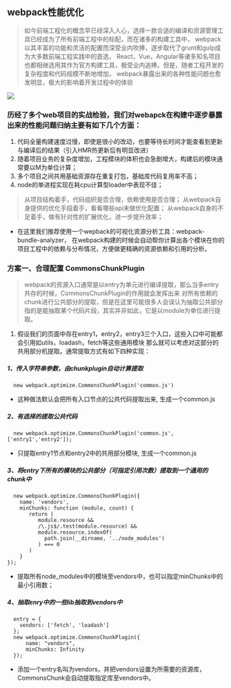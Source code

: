 ## webpack性能优化
> 如今前端工程化的概念早已经深入人心，选择一款合适的编译和资源管理工具已经成为了所有前端工程中的标配，而在诸多的构建工具中，
  webpack以其丰富的功能和灵活的配置而深受业内吹捧，逐步取代了grunt和gulp成为大多数前端工程实践中的首选，
  React，Vue，Angular等诸多知名项目也都相继选用其作为官方构建工具，极受业内追捧。但是，随者工程开发的复杂程度和代码规模不断地增加，
  webpack暴露出来的各种性能问题也愈发明显，极大的影响着开发过程中的体验

![](https://sfault-image.b0.upaiyun.com/281/059/2810595339-585b9b07eef9a_articlex)

### 历经了多个web项目的实战检验，我们对webapck在构建中逐步暴露出来的性能问题归纳主要有如下几个方面：

1. 代码全量构建速度过慢，即使是很小的改动，也要等待长时间才能查看到更新与编译后的结果（引入HMR热更新后有明显改进）
2. 随着项目业务的复杂度增加，工程模块的体积也会急剧增大，构建后的模块通常要以M为单位计算；
3. 多个项目之间共用基础资源存在重复打包，基础库代码复用率不高；
4. node的单进程实现在耗cpu计算型loader中表现不佳；

> 从项目结构着手，代码组织是否合理，依赖使用是否合理；
  从webpack自身提供的优化手段着手，看看哪些api未做优化配置；
  从webpack自身的不足着手，做有针对性的扩展优化，进一步提升效率；
  
- 在这里我们推荐使用一个wepback的可视化资源分析工具：webpack-bundle-analyzer，
  在webpack构建的时候会自动帮你计算出各个模块在你的项目工程中的依赖与分布情况，方便做更精确的资源依赖和引用的分析。  
  
### 方案一、合理配置 CommonsChunkPlugin

> webpack的资源入口通常是以entry为单元进行编译提取，那么当多entry共存的时候，CommonsChunkPlugin的作用就会发挥出来
  对所有依赖的chunk进行公共部分的提取，但是在这里可能很多人会误认为抽取公共部分指的是能抽取某个代码片段，其实并非如此，它是以module为单位进行提取。
  
1. 假设我们的页面中存在entry1，entry2，entry3三个入口，这些入口中可能都会引用如utils，loadash，fetch等这些通用模块
   那么就可以考虑对这部分的共用部分机提取。通常提取方式有如下四种实现：  
   
##### 1、传入字符串参数，由chunkplugin自动计算提取
```
  new webpack.optimize.CommonsChunkPlugin('common.js')
```
- 这种做法默认会把所有入口节点的公共代码提取出来, 生成一个common.js

##### 2、有选择的提取公共代码
```
  new webpack.optimize.CommonsChunkPlugin('common.js',['entry1','entry2']);
```
- 只提取entry1节点和entry2中的共用部分模块, 生成一个common.js
##### 3、将entry下所有的模块的公共部分（可指定引用次数）提取到一个通用的chunk中
```
  new webpack.optimize.CommonsChunkPlugin({
    name: 'vendors',
    minChunks: function (module, count) {
       return (
          module.resource &&
          /\.js$/.test(module.resource) &&
          module.resource.indexOf(
            path.join(__dirname, '../node_modules')
          ) === 0
       )
    }
});
```
- 提取所有node_modules中的模块至vendors中，也可以指定minChunks中的最小引用数；
##### 4、抽取enry中的一些lib抽取到vendors中
```
  entry = {
    vendors: ['fetch', 'loadash']
  };
  new webpack.optimize.CommonsChunkPlugin({
      name: "vendors",
      minChunks: Infinity
  });
```
- 添加一个entry名叫为vendors，并把vendors设置为所需要的资源库，CommonsChunk会自动提取指定库至vendors中。







  
